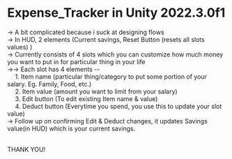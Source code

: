 # Expense_Tracker in Unity 2022.3.0f1

-> A bit complicated because i suck at designing flows <br>
-> In HUD, 2 elements (Current savings, Reset Button (resets all slots values) )<br>
-> Currently consists of 4 slots which you can customize how much money you want to put in for particular thing in your life<br>
->-> Each slot has 4 elements --<br>
 &emsp;                 1. Item name (particular thing/category to put some portion of your salary. Eg. Family, Food, etc.)<br>
 &emsp;                 2. Item value (amount you want to limit from your salary)<br>
 &emsp;                 3. Edit button (To edit existing Item name & value)<br>
 &emsp;                 4. Deduct button (Everytime you spend, you use this to update your slot value)<br>
-> Follow up on confirming Edit & Deduct changes, it updates Savings value(in HUD) which is your current savings.<br><br>

THANK YOU!

